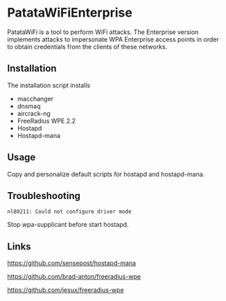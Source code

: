 # PatataWiFiEnterprise

PatataWiFi is a tool to perform WiFi attacks. The Enterprise version implements attacks to impersonate WPA Enterprise access points in order to obtain credentials from the clients of these networks.


Installation
----
The installation script installs
- macchanger
- dnsmaq
- aircrack-ng
- FreeRadius WPE 2.2
- Hostapd
- Hostapd-mana


Usage
----
Copy and personalize default scripts for hostapd and hostapd-mana.


Troubleshooting
----
`nl80211: Could not configure driver mode`

Stop wpa-supplicant before start hostapd.


Links
----
https://github.com/sensepost/hostapd-mana

https://github.com/brad-anton/freeradius-wpe

https://github.com/jesux/freeradius-wpe
